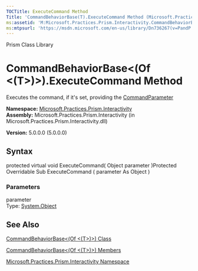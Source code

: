 ```yaml
---
TOCTitle: ExecuteCommand Method
Title: 'CommandBehaviorBase(T).ExecuteCommand Method (Microsoft.Practices.Prism.Interactivity)'
ms:assetid: 'M:Microsoft.Practices.Prism.Interactivity.CommandBehaviorBase\`1.ExecuteCommand(System.Object)'
ms:mtpsurl: 'https://msdn.microsoft.com/en-us/library/Dn736267(v=PandP.50)'
---
```


Prism Class Library

CommandBehaviorBase&lt;(Of &lt;(T&gt;)&gt;).ExecuteCommand Method
=====================================================================

Executes the command, if it's set, providing the [CommandParameter](https://msdn.microsoft.com/p:microsoft.practices.prism.interactivity.commandbehaviorbase%601.commandparameter)

**Namespace:** [Microsoft.Practices.Prism.Interactivity](https://msdn.microsoft.com/n:microsoft.practices.prism.interactivity)
**Assembly:** Microsoft.Practices.Prism.Interactivity (in Microsoft.Practices.Prism.Interactivity.dll)

**Version:** 5.0.0.0 (5.0.0.0)

## Syntax


<span id="syntaxToggle"></span>protected virtual void ExecuteCommand( Object parameter )Protected Overridable Sub ExecuteCommand ( parameter As Object )

### Parameters

parameter  
Type: [System.Object](http://msdn2.microsoft.com/en-us/library/e5kfa45b)

See Also
--------


[CommandBehaviorBase&lt;(Of &lt;(T&gt;)&gt;) Class](https://msdn.microsoft.com/t:microsoft.practices.prism.interactivity.commandbehaviorbase%601)

[CommandBehaviorBase&lt;(Of &lt;(T&gt;)&gt;) Members](https://msdn.microsoft.com/allmembers.t:microsoft.practices.prism.interactivity.commandbehaviorbase%601)

[Microsoft.Practices.Prism.Interactivity Namespace](https://msdn.microsoft.com/n:microsoft.practices.prism.interactivity)
